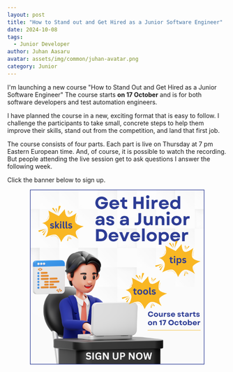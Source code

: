 ```yaml
---
layout: post
title: "How to Stand out and Get Hired as a Junior Software Engineer"
date: 2024-10-08
tags:
  - Junior Developer
author: Juhan Aasaru
avatar: assets/img/common/juhan-avatar.png
category: Junior
---
```


I'm launching a new course
"How to Stand Out and Get Hired as a Junior Software Engineer"
The course starts **on 17 October** and is for both software developers and test automation engineers.

I have planned the course in a new, exciting format that is easy to follow.
I challenge the participants to take small, concrete steps to help them improve their skills,
stand out from the competition, and land that first job.

The course consists of four parts. Each part is live on Thursday at 7 pm Eastern European time.
And, of course, it is possible to watch the recording.
But people attending the live session get to ask questions I answer the following week.

Click the banner below to sign up.

<p style="text-align: center;"><a href="https://forms.gle/MGx9vb9WBrtX6CVH6"><img src="/assets/img/sign-up-now-600.png" width="400"></a></p>

<p>&nbsp;</p>
<p>&nbsp;</p>



